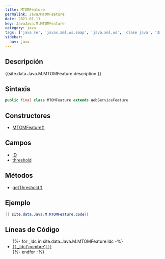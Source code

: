 ```yaml
---
title: MTOMFeature
permalink: Java/MTOMFeature
date: 2021-01-11
key: JavaJava.M.MTOMFeature
category: java
tags: ['java se', 'javax.xml.ws.soap', 'java.xml.ws', 'clase java', 'Java 1.6', 'JAX-WS 2.1']
sidebar: 
  nav: java
---
```


## Descripción
{{site.data.Java.M.MTOMFeature.description }}

## Sintaxis
~~~java
public final class MTOMFeature extends WebServiceFeature
~~~

## Constructores
* [MTOMFeature()](/Java/MTOMFeature/MTOMFeature/)

## Campos
* [ID](/Java/MTOMFeature/ID)
* [threshold](/Java/MTOMFeature/threshold)

## Métodos
* [getThreshold()](/Java/MTOMFeature/getThreshold)

## Ejemplo
~~~java
{{ site.data.Java.M.MTOMFeature.code}}
~~~

## Líneas de Código
<ul>
{%- for _ldc in site.data.Java.M.MTOMFeature.ldc -%}
   <li>
       <a href="{{_ldc['url'] }}">{{ _ldc['nombre'] }}</a>
   </li>
{%- endfor -%}
</ul>
